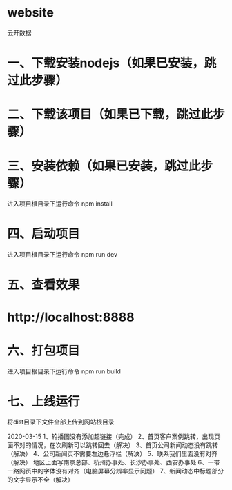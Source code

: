 # website

云开数据

# 一、下载安装nodejs（如果已安装，跳过此步骤）

# 二、下载该项目（如果已下载，跳过此步骤）

# 三、安装依赖（如果已安装，跳过此步骤）
进入项目根目录下运行命令
npm install

# 四、启动项目
进入项目根目录下运行命令
npm run dev

# 五、查看效果
# http://localhost:8888

# 六、打包项目
进入项目根目录下运行命令
npm run build

# 七、上线运行
将dist目录下文件全部上传到网站根目录

2020-03-15
1、轮播图没有添加超链接（完成）
2、首页客户案例跳转，出现页面不对的情况，在次刷新可以跳转回去（解决）
3、首页公司新闻动态没有跳转（解决）
4、公司新闻页不需要左边悬浮栏（解决）
5、联系我们里面没有对齐（解决）
地区上面写南京总部、杭州办事处、长沙办事处、西安办事处
6、一带一路网页中的字体没有对齐（电脑屏幕分辨率显示问题）
7、新闻动态中标题部分的文字显示不全（解决）
